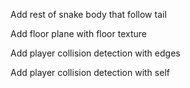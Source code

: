 Add rest of snake body that follow tail

Add floor plane with floor texture

Add player collision detection with edges

Add player collision detection with self
